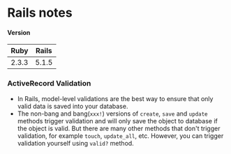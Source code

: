 # Rails notes

#### Version
Ruby | Rails
---- | -----
2.3.3 | 5.1.5

### ActiveRecord Validation
- In Rails, model-level validations are the best way to ensure that only valid data is saved into your database.
- The non-bang and bang(`xxx!`) versions of `create`, `save` and `update` methods trigger validation and will only save the object to database if the object is valid. But there are many other methods that don't trigger validation, for example `touch`, `update_all`, etc. However, you can trigger validation yourself using `valid?` method.

